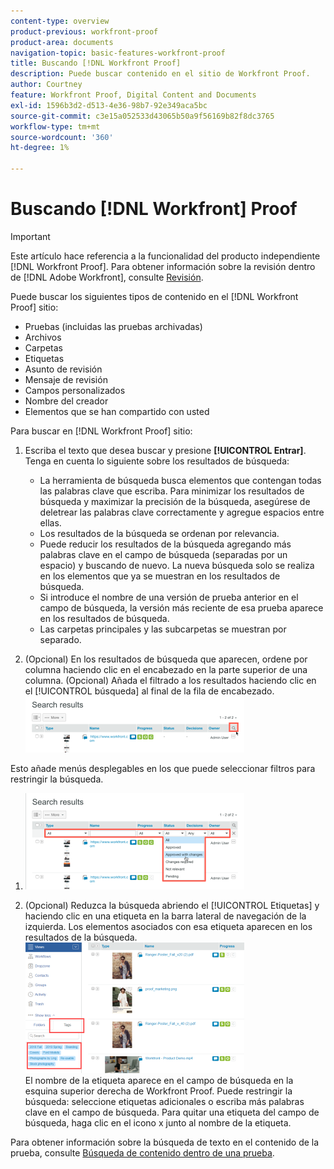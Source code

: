 ```yaml
---
content-type: overview
product-previous: workfront-proof
product-area: documents
navigation-topic: basic-features-workfront-proof
title: Buscando [!DNL Workfront Proof]
description: Puede buscar contenido en el sitio de Workfront Proof.
author: Courtney
feature: Workfront Proof, Digital Content and Documents
exl-id: 1596b3d2-d513-4e36-98b7-92e349aca5bc
source-git-commit: c3e15a052533d43065b50a9f56169b82f8dc3765
workflow-type: tm+mt
source-wordcount: '360'
ht-degree: 1%

---
```


# Buscando [!DNL Workfront] Proof

>[!IMPORTANT]
>
>Este artículo hace referencia a la funcionalidad del producto independiente [!DNL Workfront Proof]. Para obtener información sobre la revisión dentro de [!DNL Adobe Workfront], consulte [Revisión](../../../review-and-approve-work/proofing/proofing.md).

Puede buscar los siguientes tipos de contenido en el [!DNL Workfront Proof] sitio:

* Pruebas (incluidas las pruebas archivadas)
* Archivos
* Carpetas
* Etiquetas
* Asunto de revisión
* Mensaje de revisión
* Campos personalizados
* Nombre del creador
* Elementos que se han compartido con usted

Para buscar en [!DNL Workfront Proof] sitio:

1. Escriba el texto que desea buscar y presione **[!UICONTROL Entrar]**.\
   Tenga en cuenta lo siguiente sobre los resultados de búsqueda:

   * La herramienta de búsqueda busca elementos que contengan todas las palabras clave que escriba. Para minimizar los resultados de búsqueda y maximizar la precisión de la búsqueda, asegúrese de deletrear las palabras clave correctamente y agregue espacios entre ellas.
   * Los resultados de la búsqueda se ordenan por relevancia.
   * Puede reducir los resultados de la búsqueda agregando más palabras clave en el campo de búsqueda (separadas por un espacio) y buscando de nuevo. La nueva búsqueda solo se realiza en los elementos que ya se muestran en los resultados de búsqueda.
   * Si introduce el nombre de una versión de prueba anterior en el campo de búsqueda, la versión más reciente de esa prueba aparece en los resultados de búsqueda.
   * Las carpetas principales y las subcarpetas se muestran por separado.

1. (Opcional) En los resultados de búsqueda que aparecen, ordene por columna haciendo clic en el encabezado en la parte superior de una columna. (Opcional) Añada el filtrado a los resultados haciendo clic en el [!UICONTROL búsqueda] al final de la fila de encabezado. ![Search_filter_in_Search_results.png](assets/search-filter-in-search-results-350x90.png)

Esto añade menús desplegables en los que puede seleccionar filtros para restringir la búsqueda.
1. ![Search_filter_boxes_appearance_in_Search_results.png](assets/search-filter-boxes-appear-in-search-results-350x154.png)

1. (Opcional) Reduzca la búsqueda abriendo el [!UICONTROL Etiquetas] y haciendo clic en una etiqueta en la barra lateral de navegación de la izquierda. Los elementos asociados con esa etiqueta aparecen en los resultados de la búsqueda.\
   ![Buscando_por_etiqueta.png](assets/searching-by-tag-350x209.png)\
   El nombre de la etiqueta aparece en el campo de búsqueda en la esquina superior derecha de Workfront Proof. Puede restringir la búsqueda: seleccione etiquetas adicionales o escriba más palabras clave en el campo de búsqueda. Para quitar una etiqueta del campo de búsqueda, haga clic en el icono x junto al nombre de la etiqueta.

Para obtener información sobre la búsqueda de texto en el contenido de la prueba, consulte [Búsqueda de contenido dentro de una prueba](../../../review-and-approve-work/proofing/reviewing-proofs-within-workfront/review-a-proof/search-in-a-proof.md).
